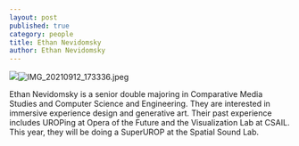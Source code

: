 ```yaml
---
layout: post
published: true
category: people
title: Ethan Nevidomsky
author: Ethan Nevidomsky
---
```


![]({{site.baseurl}}/assets/IMG_20210912_173336.jpeg)![IMG_20210912_173336.jpeg]({{site.baseurl}}/assets/IMG_20210912_173336.jpeg)


Ethan Nevidomsky is a senior double majoring in Comparative Media Studies and Computer Science and Engineering. They are interested in immersive experience design and generative art. Their past experience includes UROPing at Opera of the Future and the Visualization Lab at CSAIL. This year, they will be doing a SuperUROP at the Spatial Sound Lab.
